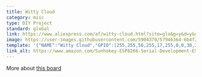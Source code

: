 ```yaml
---
title: Witty Cloud
category: misc
type: DIY Project
standard: global
link: https://www.aliexpress.com/af/witty-cloud.html?site=glo&g=y&d=y&origin=n&spm=2114.search0604.0.0.1e943181ijfCjr&filterCat=400103%2C153713&jump=afs&groupsort=1&SortType=price_asc&SearchText=witty+cloud&initiative_id=SB_20190517094810&isViewCP=y
image: https://user-images.githubusercontent.com/5904370/57946364-6b4f2d00-78dc-11e9-897c-0e5ec0d74860.png
template: '{"NAME":"Witty Cloud","GPIO":[255,255,56,255,17,255,0,0,38,39,255,37,255],"FLAG":1,"BASE":32}' 
link_alt: https://www.amazon.com/Sunhokey-ESP8266-Serial-Development-ESP-12F/dp/B07BRNQHC1
---
```


More about [this board](https://yoursunny.com/t/2016/WittyCloud-first/)